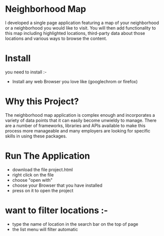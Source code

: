 # Neighborhood Map

I developed a single page application featuring a map of your neighborhood or a neighborhood you would like to visit. You will then add functionality to this map including highlighted locations, third-party data about those locations and various ways to browse the content.

# Install

you need to install :-

*    Install any web Browser you love like (googlechrom or firefox)

# Why this Project?

The neighborhood map application is complex enough and incorporates a variety of data points that it can easily become unwieldy to manage. There are a number of frameworks, libraries and APIs available to make this process more manageable and many employers are looking for specific skills in using these packages.
 
# Run The Application 

* download the file project.html
* right click on the file
* choose "open with"
* choose your Browser that you have installed
* press on it to open the project

# want to filter locations :-

* type the name of location in the search bar on the top of page
* the list menu will filter automatic 
